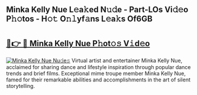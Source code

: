 ## Minka Kelly Nue L𝚎a𝚔ed N𝚞𝚍e - Part-LOs Vi𝚍𝚎o P𝚑𝚘tos - H𝚘𝚝 O𝚗𝚕yf𝚊ns L𝚎a𝚔s Of6GB

# <h2><a href="http://kf8ct5f.oniu.top/?m=Minka+Kelly+Nue">🔗👉 🔴 Minka Kelly Nue P𝚑ot𝚘𝚜 V𝚒d𝚎o</a></h2>

[![Minka Kelly Nue Nu𝚍e𝚜](https://i.imgur.com/0qMVB7G.gif)](http://kf8ct5f.oniu.top/?m=Minka+Kelly+Nue)
Virtual artist and entertainer Minka Kelly Nue, acclaimed for sharing dance and lifestyle inspiration through popular dance trends and brief films. Exceptional mime troupe member Minka Kelly Nue, famed for their remarkable abilities and accomplishments in the art of silent storytelling.  
